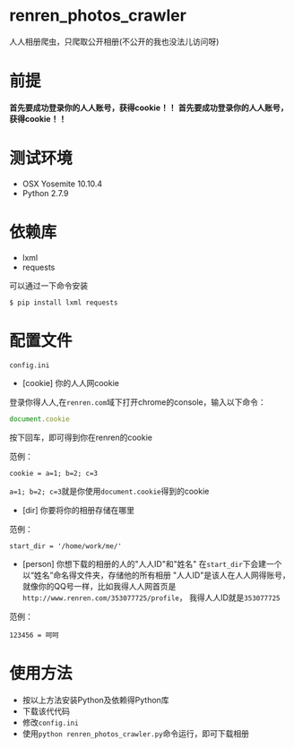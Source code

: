 renren_photos_crawler
=======

人人相册爬虫，只爬取公开相册(不公开的我也没法儿访问呀)

# 前提

**首先要成功登录你的人人账号，获得cookie！！**
**首先要成功登录你的人人账号，获得cookie！！**

# 测试环境
* OSX Yosemite 10.10.4
* Python 2.7.9

# 依赖库
* lxml
* requests

可以通过一下命令安装
``` shell
$ pip install lxml requests
```
# 配置文件
`config.ini`

* [cookie]
你的人人网cookie

登录你得人人,在`renren.com`域下打开chrome的console，输入以下命令：

``` javascript
document.cookie
```
按下回车，即可得到你在renren的cookie

范例：
```
cookie = a=1; b=2; c=3
```
`a=1; b=2; c=3`就是你使用`document.cookie`得到的cookie

* [dir]
你要将你的相册存储在哪里

范例：
```
start_dir = '/home/work/me/'
```
* [person]
你想下载的相册的人的"人人ID"和"姓名"
在`start_dir`下会建一个以“姓名”命名得文件夹，存储他的所有相册
"人人ID"是该人在人人网得账号，就像你的QQ号一样，比如我得人人网首页是 `http://www.renren.com/353077725/profile`， 我得人人ID就是`353077725`

范例：
```
123456 = 呵呵
```

# 使用方法

* 按以上方法安装Python及依赖得Python库
* 下载该代代码
* 修改`config.ini`
* 使用`python renren_photos_crawler.py`命令运行，即可下载相册
